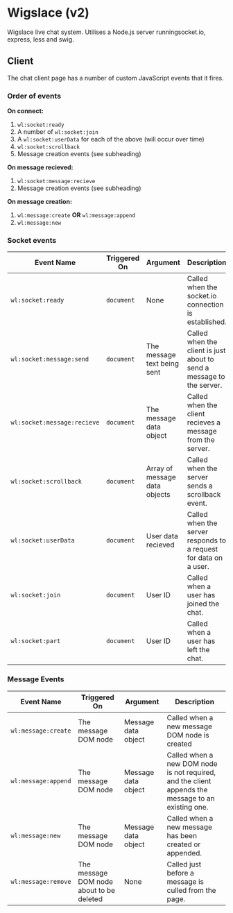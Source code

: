 Wigslace (v2)
=============

Wigslace live chat system. Utilises a Node.js server runningsocket.io, express,
less and swig.

Client
------

The chat client page has a number of custom JavaScript events that it fires.

### Order of events

**On connect:**

1. `wl:socket:ready`
2. A number of `wl:socket:join`
3. A `wl:socket:userData` for each of the above (will occur over time)
4. `wl:socket:scrollback`
5. Message creation events (see subheading)

**On message recieved:**

1. `wl:socket:message:recieve`
2. Message creation events (see subheading)

**On message creation:**

1. `wl:message:create` **OR** `wl:message:append`
2. `wl:message:new`

### Socket events

Event Name | Triggered On | Argument | Description
--- | ---  | --- | ---
`wl:socket:ready` | `document` | None | Called when the socket.io connection is established.
`wl:socket:message:send` | `document` | The message text being sent | Called when the client is just about to send a message to the server.
`wl:socket:message:recieve` | `document` | The message data object | Called when the client recieves a message from the server.
`wl:socket:scrollback` | `document` | Array of message data objects | Called when the server sends a scrollback event.
`wl:socket:userData` | `document` | User data recieved | Called when the server responds to a request for data on a user.
`wl:socket:join` | `document` | User ID | Called when a user has joined the chat.
`wl:socket:part` | `document` | User ID | Called when a user has left the chat.

### Message Events

Event Name | Triggered On | Argument | Description
--- | ---  | --- | ---
`wl:message:create` | The message DOM node | Message data object | Called when a new message DOM node is created
`wl:message:append` | The message DOM node | Message data object | Called when a new DOM node is not required, and the client appends the message to an existing one.
`wl:message:new` | The message DOM node | Message data object | Called when a new message has been created or appended.
`wl:message:remove` | The message DOM node about to be deleted | None | Called just before a message is culled from the page.
